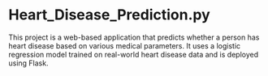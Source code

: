 # Heart_Disease_Prediction.py
This project is a web-based application that predicts whether a person has heart disease based on various medical parameters. It uses a logistic regression model trained on real-world heart disease data and is deployed using Flask.
